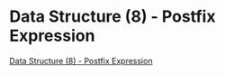# Data Structure (8) - Postfix Expression
[Data Structure (8) - Postfix Expression](https://aiwithcloud.com/2022/09/15/data_structure_8___postfix_expression/)